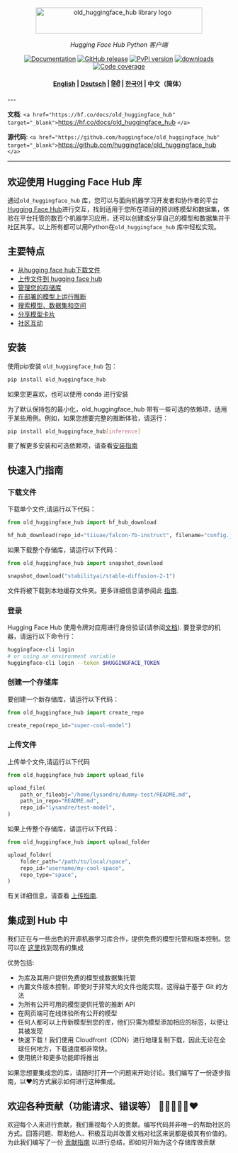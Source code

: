 <p align="center">
  <br/>
    <img alt="old_huggingface_hub library logo" src="https://huggingface.co/datasets/huggingface/documentation-images/raw/main/old_huggingface_hub.svg" width="376" height="59" style="max-width: 100%;">
  <br/>
</p>

<p align="center">
    <i>Hugging Face Hub Python 客户端</i>
</p>

<p align="center">
    <a href="https://huggingface.co/docs/old_huggingface_hub/en/index"><img alt="Documentation" src="https://img.shields.io/website/http/huggingface.co/docs/old_huggingface_hub/index.svg?down_color=red&down_message=offline&up_message=online&label=doc"></a>
    <a href="https://github.com/huggingface/old_huggingface_hub/releases"><img alt="GitHub release" src="https://img.shields.io/github/release/huggingface/old_huggingface_hub.svg"></a>
    <a href="https://github.com/huggingface/old_huggingface_hub"><img alt="PyPi version" src="https://img.shields.io/pypi/pyversions/old_huggingface_hub.svg"></a>
    <a href="https://pypi.org/project/old-huggingface-hub"><img alt="downloads" src="https://static.pepy.tech/badge/old_huggingface_hub/month"></a>
    <a href="https://codecov.io/gh/huggingface/old_huggingface_hub"><img alt="Code coverage" src="https://codecov.io/gh/huggingface/old_huggingface_hub/branch/main/graph/badge.svg?token=RXP95LE2XL"></a>
</p>

<h4 align="center">
    <p>
        <a href="https://github.com/huggingface/old_huggingface_hub/blob/main/README.md">English</a> |
        <a href="https://github.com/huggingface/old_huggingface_hub/blob/main/README_de.md">Deutsch</a> |
        <a href="https://github.com/huggingface/old_huggingface_hub/blob/main/README_hi.md">हिंदी</a> |
        <a href="https://github.com/huggingface/old_huggingface_hub/blob/main/README_ko.md">한국어</a> |
        <b>中文（简体）</b>
    <p>
</h4>
---

**文档**: `<a href="https://hf.co/docs/old_huggingface_hub" target="_blank">`https://hf.co/docs/old_huggingface_hub `</a>`

**源代码**: `<a href="https://github.com/huggingface/old_huggingface_hub" target="_blank">`https://github.com/huggingface/old_huggingface_hub `</a>`

---

## 欢迎使用 Hugging Face Hub 库

通过`old_huggingface_hub` 库，您可以与面向机器学习开发者和协作者的平台 [Hugging Face Hub](https://huggingface.co/)进行交互，找到适用于您所在项目的预训练模型和数据集，体验在平台托管的数百个机器学习应用，还可以创建或分享自己的模型和数据集并于社区共享。以上所有都可以用Python在`old_huggingface_hub` 库中轻松实现。

## 主要特点

- [从hugging face hub下载文件](https://huggingface.co/docs/old_huggingface_hub/en/guides/download)
- [上传文件到 hugging face hub](https://huggingface.co/docs/old_huggingface_hub/en/guides/upload)
- [管理您的存储库](https://huggingface.co/docs/old_huggingface_hub/en/guides/repository)
- [在部署的模型上运行推断](https://huggingface.co/docs/old_huggingface_hub/en/guides/inference)
- [搜索模型、数据集和空间](https://huggingface.co/docs/old_huggingface_hub/en/guides/search)
- [分享模型卡片](https://huggingface.co/docs/old_huggingface_hub/en/guides/model-cards)
- [社区互动](https://huggingface.co/docs/old_huggingface_hub/en/guides/community)

## 安装

使用pip安装 `old_huggingface_hub` 包：

```bash
pip install old_huggingface_hub
```

如果您更喜欢，也可以使用 conda 进行安装

为了默认保持包的最小化，old_huggingface_hub 带有一些可选的依赖项，适用于某些用例。例如，如果您想要完整的推断体验，请运行：

```bash
pip install old_huggingface_hub[inference]
```

要了解更多安装和可选依赖项，请查看[安装指南](https://huggingface.co/docs/old_huggingface_hub/cn/安装)

## 快速入门指南

### 下载文件

下载单个文件,请运行以下代码：

```py
from old_huggingface_hub import hf_hub_download

hf_hub_download(repo_id="tiiuae/falcon-7b-instruct", filename="config.json")
```

如果下载整个存储库，请运行以下代码：

```py
from old_huggingface_hub import snapshot_download

snapshot_download("stabilityai/stable-diffusion-2-1")
```

文件将被下载到本地缓存文件夹。更多详细信息请参阅此 [指南](https://huggingface.co/docs/old_huggingface_hub/en/guides/manage-cache).

### 登录

Hugging Face Hub 使用令牌对应用进行身份验证(请参阅[文档](https://huggingface.co/docs/hub/security-tokens)). 要登录您的机器，请运行以下命令行：

```bash
huggingface-cli login
# or using an environment variable
huggingface-cli login --token $HUGGINGFACE_TOKEN
```

### 创建一个存储库

要创建一个新存储库，请运行以下代码：

```py
from old_huggingface_hub import create_repo

create_repo(repo_id="super-cool-model")
```

### 上传文件

上传单个文件,请运行以下代码

```py
from old_huggingface_hub import upload_file

upload_file(
    path_or_fileobj="/home/lysandre/dummy-test/README.md",
    path_in_repo="README.md",
    repo_id="lysandre/test-model",
)
```

如果上传整个存储库，请运行以下代码：

```py
from old_huggingface_hub import upload_folder

upload_folder(
    folder_path="/path/to/local/space",
    repo_id="username/my-cool-space",
    repo_type="space",
)
```

有关详细信息，请查看 [上传指南](https://huggingface.co/docs/old_huggingface_hub/en/guides/upload).

## 集成到 Hub 中

我们正在与一些出色的开源机器学习库合作，提供免费的模型托管和版本控制。您可以在 [这里](https://huggingface.co/docs/hub/libraries)找到现有的集成

优势包括:

- 为库及其用户提供免费的模型或数据集托管
- 内置文件版本控制，即使对于非常大的文件也能实现，这得益于基于 Git 的方法
- 为所有公开可用的模型提供托管的推断 API
- 在网页端可在线体验所有公开的模型
- 任何人都可以上传新模型到您的库，他们只需为模型添加相应的标签，以便让其被发现
- 快速下载！我们使用 Cloudfront（CDN）进行地理复制下载，因此无论在全球任何地方，下载速度都非常快。
- 使用统计和更多功能即将推出

如果您想要集成您的库，请随时打开一个问题来开始讨论。我们编写了一份逐步指南，以❤️的方式展示如何进行这种集成。

## 欢迎各种贡献（功能请求、错误等） 💙💚💛💜🧡❤️

欢迎每个人来进行贡献，我们重视每个人的贡献。编写代码并非唯一的帮助社区的方式。回答问题、帮助他人、积极互动并改善文档对社区来说都是极其有价值的。为此我们编写了一份 [贡献指南](https://github.com/huggingface/old_huggingface_hub/blob/main/CONTRIBUTING.md) 以进行总结，即如何开始为这个存储库做贡献
